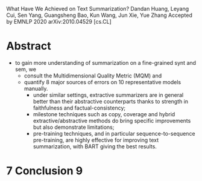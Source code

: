 What Have We Achieved on Text Summarization?
Dandan Huang, Leyang Cui, Sen Yang, Guangsheng Bao, Kun Wang, Jun Xie, Yue Zhang
Accepted by EMNLP 2020 arXiv:2010.04529 [cs.CL]

# Abstract

* to gain more understanding of summarization on a fine-grained synt and sem, we
  * consult the Multidimensional Quality Metric (MQM) and 
  * quantify 8 major sources of errors on 10 representative models manually.
    * under similar settings, extractive summarizers are in general better than
      their abstractive counterparts thanks to strength in faithfulness and
      factual-consistency;
    * milestone techniques such as copy, coverage and hybrid
      extractive/abstractive methods do bring specific improvements but also
      demonstrate limitations;
    * pre-training techniques, and in particular sequence-to-sequence
      pre-training, are highly effective for improving text summarization, with
      BART giving the best results. 

# 7 Conclusion 9

